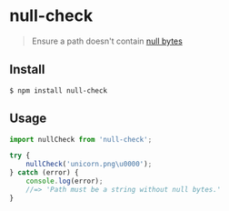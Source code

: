 # null-check

> Ensure a path doesn't contain [null bytes](https://en.wikipedia.org/wiki/Null_character)

## Install

```
$ npm install null-check
```

## Usage

```js
import nullCheck from 'null-check';

try {
	nullCheck('unicorn.png\u0000');
} catch (error) {
	console.log(error);
	//=> 'Path must be a string without null bytes.'
}
```
